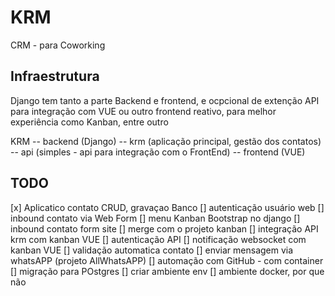 # KRM

CRM - para Coworking

## Infraestrutura

Django tem tanto a parte Backend e frontend, e ocpcional de extenção API para integração com VUE ou outro frontend reativo, para melhor experiência como Kanban, entre outro

KRM
-- backend (Django)
-- krm (aplicação principal, gestão dos contatos)
-- api (simples - api para integração com o FrontEnd)
-- frontend (VUE)

## TODO

[x] Aplicatico contato CRUD, gravaçao Banco
[] autenticação usuário web
[] inbound contato via Web Form
[] menu Kanban Bootstrap no django
[] inbound contato form site
[] merge com o projeto kanban
[] integração API krm com kanban VUE
[] autenticação API
[] notificação websocket com kanban VUE
[] validação automatica contato
[] enviar mensagem via whatsAPP (projeto AllWhatsAPP)
[] automação com GitHub - com container
[] migração para POstgres
[] criar ambiente env
[] ambiente docker, por que não
